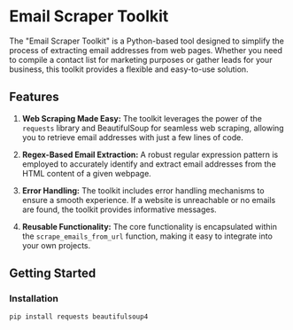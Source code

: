 # Email Scraper Toolkit

The "Email Scraper Toolkit" is a Python-based tool designed to simplify the process of extracting email addresses from web pages. Whether you need to compile a contact list for marketing purposes or gather leads for your business, this toolkit provides a flexible and easy-to-use solution.

## Features

1. **Web Scraping Made Easy:** The toolkit leverages the power of the `requests` library and BeautifulSoup for seamless web scraping, allowing you to retrieve email addresses with just a few lines of code.

2. **Regex-Based Email Extraction:** A robust regular expression pattern is employed to accurately identify and extract email addresses from the HTML content of a given webpage.

3. **Error Handling:** The toolkit includes error handling mechanisms to ensure a smooth experience. If a website is unreachable or no emails are found, the toolkit provides informative messages.

4. **Reusable Functionality:** The core functionality is encapsulated within the `scrape_emails_from_url` function, making it easy to integrate into your own projects.

## Getting Started

### Installation

```bash
pip install requests beautifulsoup4
